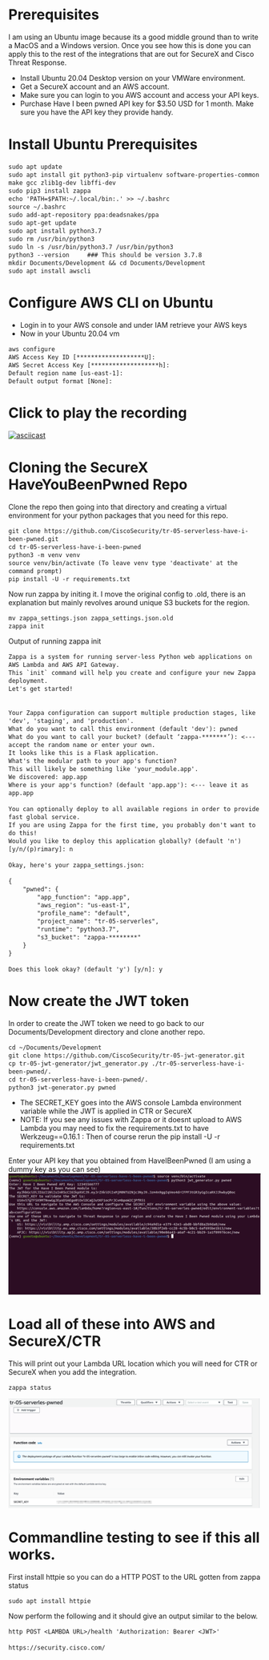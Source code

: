 # Prerequisites
I am using an Ubuntu image because its a good middle ground than to write a MacOS and a Windows version. Once you see how this is done you can apply this to the rest of the integrations that are out for SecureX and Cisco Threat Response.

- Install Ubuntu 20.04 Desktop version on your VMWare environment.
- Get a SecureX account and an AWS account.
- Make sure you can login to you AWS account and access your API keys.
- Purchase Have I been pwned API key for $3.50 USD for 1 month. Make sure you have the API key they provide handy.

# Install Ubuntu Prerequisites
```
sudo apt update
sudo apt install git python3-pip virtualenv software-properties-common make gcc zlib1g-dev libffi-dev
sudo pip3 install zappa
echo 'PATH=$PATH:~/.local/bin:.' >> ~/.bashrc
source ~/.bashrc
sudo add-apt-repository ppa:deadsnakes/ppa
sudo apt-get update
sudo apt install python3.7
sudo rm /usr/bin/python3
sudo ln -s /usr/bin/python3.7 /usr/bin/python3
python3 --version     ### This should be version 3.7.8
mkdir Documents/Development && cd Documents/Development
sudo apt install awscli
```

# Configure AWS CLI on Ubuntu
- Login in to your AWS console and under IAM retrieve your AWS keys
- Now in your Ubuntu 20.04 vm
```
aws configure
AWS Access Key ID [*******************U]: 
AWS Secret Access Key [*******************h]: 
Default region name [us-east-1]: 
Default output format [None]: 
```

# Click to play the recording
[![asciicast](https://asciinema.org/a/cy7jp08ArR3Fno84tXHH4rh42.svg)](https://asciinema.org/a/cy7jp08ArR3Fno84tXHH4rh42)

# Cloning the SecureX HaveYouBeenPwned Repo
Clone the repo then going into that directory and creating a virtual environment for your python packages that you need for this repo.
```
git clone https://github.com/CiscoSecurity/tr-05-serverless-have-i-been-pwned.git
cd tr-05-serverless-have-i-been-pwned
python3 -m venv venv
source venv/bin/activate (To leave venv type 'deactivate' at the command prompt)
pip install -U -r requirements.txt
```
Now run zappa by initing it. I move the original config to .old, there is an explanation but mainly revolves around unique S3 buckets for the region.
```
mv zappa_settings.json zappa_settings.json.old
zappa init
```
Output of running zappa init
```
Zappa is a system for running server-less Python web applications on AWS Lambda and AWS API Gateway.
This `init` command will help you create and configure your new Zappa deployment.
Let's get started!


Your Zappa configuration can support multiple production stages, like 'dev', 'staging', and 'production'.
What do you want to call this environment (default 'dev'): pwned
What do you want to call your bucket? (default ‘zappa-*******’): <--- accept the random name or enter your own.
It looks like this is a Flask application.
What's the modular path to your app's function?
This will likely be something like 'your_module.app'.
We discovered: app.app
Where is your app's function? (default 'app.app'): <--- leave it as app.app

You can optionally deploy to all available regions in order to provide fast global service.
If you are using Zappa for the first time, you probably don't want to do this!
Would you like to deploy this application globally? (default 'n') [y/n/(p)rimary]: n

Okay, here's your zappa_settings.json:

{
    "pwned": {
        "app_function": "app.app",
        "aws_region": "us-east-1",
        "profile_name": "default",
        "project_name": "tr-05-serverles",
        "runtime": "python3.7",
        "s3_bucket": "zappa-********"
    }
}

Does this look okay? (default 'y') [y/n]: y
```
# Now create the JWT token

In order to create the JWT token we need to go back to our Documents/Development directory and clone another repo.

```
cd ~/Documents/Development
git clone https://github.com/CiscoSecurity/tr-05-jwt-generator.git
cp tr-05-jwt-generator/jwt_generator.py ./tr-05-serverless-have-i-been-pwned/.
cd tr-05-serverless-have-i-been-pwned/.
python3 jwt-generator.py pwned
```

- The SECRET_KEY goes into the AWS console Lambda environment variable while the JWT is applied in CTR or SecureX
- NOTE: If you see any issues with Zappa or it doesnt upload to AWS Lambda you may need to fix the requirements.txt to have Werkzeug==0.16.1 : Then of course rerun the pip install -U -r requirements.txt

Enter your API key that you obtained from HaveIBeenPwned (I am using a dummy key as you can see)
![Image of jwt](https://github.com/bluecough/SecureX-HaveIBeenPwned/blob/master/img/jwtout.png)

# Load all of these into AWS and SecureX/CTR
This will print out your Lambda URL location which you will need for CTR or SecureX when you add the integration.
```
zappa status
```
![Image Lamdba Enviroment Variable](https://github.com/bluecough/SecureX-HaveIBeenPwned/blob/master/img/SECRET_KEY.png)

# Commandline testing to see if this all works.
First install httpie so you can do a HTTP POST to the URL gotten from zappa status
```
sudo apt install httpie
```
Now perform the following and it should give an output similar to the below.
```
http POST <LAMBDA URL>/health 'Authorization: Bearer <JWT>'

https://security.cisco.com/
